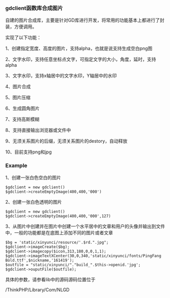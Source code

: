 ### gdclient函数库合成图片

自建的图片合成库，主要是针对GD库进行开发，将常用的功能基本上都进行了封装，方便调用。

实现了以下功能：

1、创建指定宽度、高度的图片，支持alpha，也就是说支持生成空白png图

2、文字水印，支持任意坐标点文字，可指定文字的大小，角度，延时，支持alpha

3、文字水印，支持x轴居中的文字水印，Y轴居中的水印

4、图片合成

5、图片压缩

6、生成圆角图片

7、支持高斯模糊

8、支持直接输出浏览器或文件中

9、无须关系图片的后缀，无须关系图片的destory，自动释放

10、目前支持png和jpg

### Example

1、创建一张白色空白的图片

```
$gdclient = new gdclient()
$gdclient->createEmptyImage(400,400,'000')
```

2、创建一张白色透明的图片

```
$gdclient = new gdclient()
$gdclient->createEmptyImage(400,400,'000',127)
```

3、从图片中创建并在图片中创建一个水平居中的文章和用户的头像并输出到文件中，一般的功能都是在底图上添加不同的图片或者文章

```
$bg = 'static/xinyunci/resource/'.$rd.".jpg";
$gdclient->imageCreate($bg);
$gdclient->imagecopy($icon,313,180,0,0,1,1);
$gdclient->imageTextXCenter(30,0,340,'static/xinyunci/fonts/PingFang Bold.ttf',$nickname,'161419');
$outfile = "static/xinyunci/"."build_".$this->openid.'jpg';
$gdclient->ouputFile($outfile);
```

具体的参数，请参看lib中的源码源码位置位于

/ThinkPHP/Library/Com/NLGD



